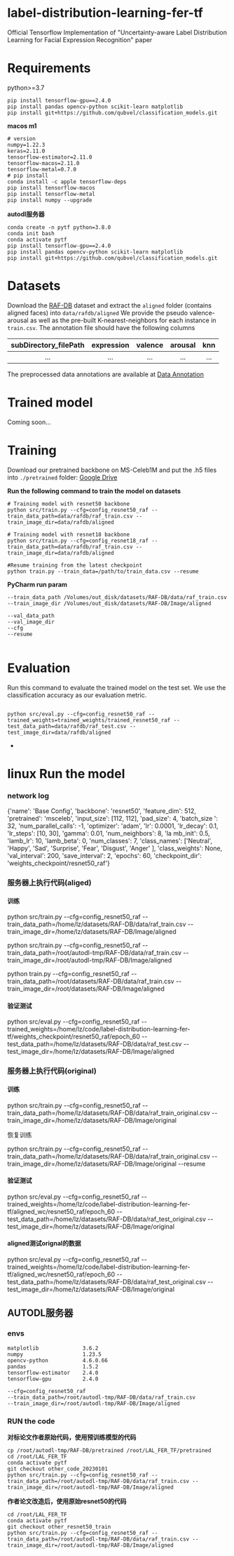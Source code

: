 # label-distribution-learning-fer-tf
Official Tensorflow Implementation of "Uncertainty-aware Label Distribution Learning for Facial Expression Recognition" paper

# Requirements
python>=3.7

```
pip install tensorflow-gpu==2.4.0
pip install pandas opencv-python scikit-learn matplotlib
pip install git+https://github.com/qubvel/classification_models.git
```

**macos m1**
```shell
# version
numpy=1.22.3
keras=2.11.0
tensorflow-estimator=2.11.0
tensorflow-macos=2.11.0
tensorflow-metal=0.7.0
# pip install
conda install -c apple tensorflow-deps
pip install tensorflow-macos
pip install tensorflow-metal
pip install numpy --upgrade
```

**autodl服务器**

```shell
conda create -n pytf python=3.8.0
conda init bash
conda activate pytf
pip install tensorflow-gpu==2.4.0
pip install pandas opencv-python scikit-learn matplotlib
pip install git+https://github.com/qubvel/classification_models.git
```





# Datasets
Download the [RAF-DB](http://www.whdeng.cn/RAF/model1.html#dataset) dataset and extract the `aligned` folder (contains aligned faces) into `data/rafdb/aligned`
We provide the pseudo valence-arousal as well as the pre-built K-nearest-neighbors for each instance in `train.csv`. The annotation file should have the following columns

| subDirectory_filePath | expression | valence | arousal | knn |
|:---------------------:|:----------:|:-------:|:-------:|:---:|
| ...                   | ...        | ...     | ...     | ... |

The preprocessed data annotations are available at [Data Annotation](https://drive.google.com/drive/folders/1nm91FPPj2Se305GWC-zpxqnNfEQvz2uq?usp=sharing)
    
# Trained model
Coming soon...

# Training 
Download our pretrained backbone on MS-Celeb1M and put the .h5 files into `./pretrained` folder: [Google Drive](https://drive.google.com/drive/folders/1xplUqjQ49ozP5VrG3DbzyZkgZ58y80Wo?usp=sharing)


**Run the following command to train the model on datasets**
```Shell
# Training model with resnet50 backbone
python src/train.py --cfg=config_resnet50_raf --train_data_path=data/rafdb/raf_train.csv --train_image_dir=data/rafdb/aligned 

# Training model with resnet18 backbone
python src/train.py --cfg=config_resnet18_raf --train_data_path=data/rafdb/raf_train.csv --train_image_dir=data/rafdb/aligned 

#Resume training from the latest checkpoint
python train.py --train_data=/path/to/train_data.csv --resume
```
**PyCharm run param**
```Shell
--train_data_path /Volumes/out_disk/datasets/RAF-DB/data/raf_train.csv
--train_image_dir /Volumes/out_disk/datasets/RAF-DB/Image/aligned

--val_data_path 
--val_image_dir 
--cfg
--resume


```



# Evaluation
Run this command to evaluate the trained model on the test set. We use the classification accuracy as our evaluation metric.
```Shell

python src/eval.py --cfg=config_resnet50_raf --trained_weights=trained_weights/trained_resnet50_raf --test_data_path=data/rafdb/raf_test.csv --test_image_dir=data/rafdb/aligned

```

-


# linux Run the model

### network log
{'name': 'Base Config', 'backbone': 'resnet50', 'feature_dim': 512, 'pretrained': 'msceleb', 'input_size': [112, 112], 'pad_size': 4, 'batch_size
': 32, 'num_parallel_calls': -1, 'optimizer': 'adam', 'lr': 0.0001, 'lr_decay': 0.1, 'lr_steps': [10, 30], 'gamma': 0.01, 'num_neighbors': 8, 'la
mb_init': 0.5, 'lamb_lr': 10, 'lamb_beta': 0, 'num_classes': 7, 'class_names': ['Neutral', 'Happy', 'Sad', 'Surprise', 'Fear', 'Disgust', 'Anger'
], 'class_weights': None, 'val_interval': 200, 'save_interval': 2, 'epochs': 60, 'checkpoint_dir': 'weights_checkpoint/resnet50_raf'}

### 服务器上执行代码(aliged)
#### 训练
python src/train.py --cfg=config_resnet50_raf --train_data_path=/home/lz/datasets/RAF-DB/data/raf_train.csv --train_image_dir=/home/lz/datasets/RAF-DB/Image/aligned

python src/train.py --cfg=config_resnet50_raf --train_data_path=/root/autodl-tmp/RAF-DB/data/raf_train.csv --train_image_dir=/root/autodl-tmp/RAF-DB/Image/aligned

python train.py --cfg=config_resnet50_raf --train_data_path=/root/datasets/RAF-DB/data/raf_train.csv --train_image_dir=/root/datasets/RAF-DB/Image/aligned


#### 验证测试
python src/eval.py --cfg=config_resnet50_raf --trained_weights=/home/lz/code/label-distribution-learning-fer-tf/weights_checkpoint/resnet50_raf/epoch_60  --test_data_path=/home/lz/datasets/RAF-DB/data/raf_test.csv --test_image_dir=/home/lz/datasets/RAF-DB/Image/aligned

### 服务器上执行代码(original)
#### 训练
python src/train.py --cfg=config_resnet50_raf --train_data_path=/home/lz/datasets/RAF-DB/data/raf_train_original.csv --train_image_dir=/home/lz/datasets/RAF-DB/Image/original

恢复训练

python src/train.py --cfg=config_resnet50_raf --train_data_path=/home/lz/datasets/RAF-DB/data/raf_train_original.csv --train_image_dir=/home/lz/datasets/RAF-DB/Image/original --resume

#### 验证测试
python src/eval.py --cfg=config_resnet50_raf --trained_weights=/home/lz/code/label-distribution-learning-fer-tf/aligned_wc/resnet50_raf/epoch_60  --test_data_path=/home/lz/datasets/RAF-DB/data/raf_test_original.csv --test_image_dir=/home/lz/datasets/RAF-DB/Image/original

#### aligned测试orignal的数据
python src/eval.py --cfg=config_resnet50_raf --trained_weights=/home/lz/code/label-distribution-learning-fer-tf/aligned_wc/resnet50_raf/epoch_60  --test_data_path=/home/lz/datasets/RAF-DB/data/raf_test_original.csv --test_image_dir=/home/lz/datasets/RAF-DB/Image/original


## AUTODL服务器

### envs
```shell
matplotlib              3.6.2
numpy                   1.23.5
opencv-python           4.6.0.66
pandas                  1.5.2
tensorflow-estimator    2.4.0
tensorflow-gpu          2.4.0

--cfg=config_resnet50_raf
--train_data_path=/root/autodl-tmp/RAF-DB/data/raf_train.csv 
--train_image_dir=/root/autodl-tmp/RAF-DB/Image/aligned

```

### RUN the code

**对标论文作者原始代码，使用预训练模型的代码**
```shell
cp /root/autodl-tmp/RAF-DB/pretrained /root/LAL_FER_TF/pretrained
cd /root/LAL_FER_TF
conda activate pytf
git checkout other_code_20230101
python src/train.py --cfg=config_resnet50_raf --train_data_path=/root/autodl-tmp/RAF-DB/data/raf_train.csv --train_image_dir=/root/autodl-tmp/RAF-DB/Image/aligned
```

**作者论文改造后，使用原始resnet50的代码**
```shell
cd /root/LAL_FER_TF
conda activate pytf
git checkout other_resnet50_train
python src/train.py --cfg=config_resnet50_raf --train_data_path=/root/autodl-tmp/RAF-DB/data/raf_train.csv --train_image_dir=/root/autodl-tmp/RAF-DB/Image/aligned
```





